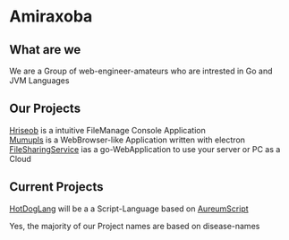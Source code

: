 # Amiraxoba

## What are we
We are a Group of web-engineer-amateurs who are intrested in Go and JVM Languages 

## Our Projects
[Hriseob](https://github.com/Amiraxoba/Hriseob) is a intuitive FileManage Console Application<br>
[Mumupls](https://github.com/Amiraxoba/Mumupls) is a WebBrowser-like Application written with electron<br>
[FileSharingService](https://github.com/Amiraxoba/FileSharingService) ias a go-WebApplication to use your server or PC as a Cloud

## Current Projects
[HotDogLang](nil) will be a a Script-Language based on [AureumScript](https://github.com/AureumApes/AureumScript)

Yes, the majority of our Project names are based on disease-names

